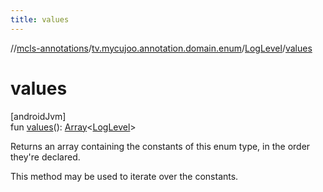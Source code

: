 ```yaml
---
title: values
---
```

//[mcls-annotations](../../../index.html)/[tv.mycujoo.annotation.domain.enum](../index.html)/[LogLevel](index.html)/[values](values.html)



# values



[androidJvm]\
fun [values](values.html)(): [Array](https://kotlinlang.org/api/latest/jvm/stdlib/kotlin/-array/index.html)&lt;[LogLevel](index.html)&gt;



Returns an array containing the constants of this enum type, in the order they're declared.



This method may be used to iterate over the constants.




